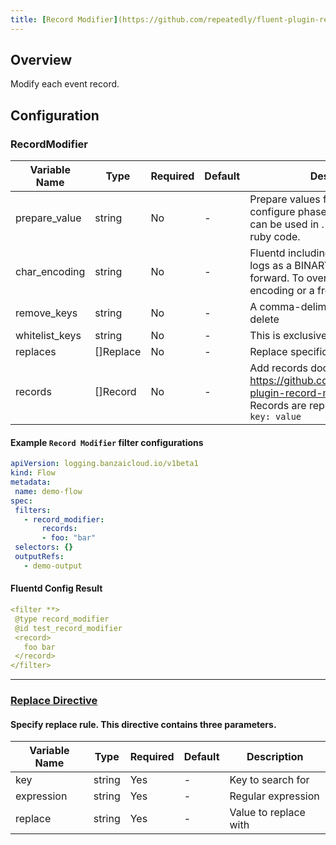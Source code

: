 ```yaml
---
title: [Record Modifier](https://github.com/repeatedly/fluent-plugin-record-modifier)
---
```

## Overview
 Modify each event record.

## Configuration
### RecordModifier
| Variable Name | Type | Required | Default | Description |
|---|---|---|---|---|
| prepare_value | string | No | - | Prepare values for filtering in configure phase. Prepared values can be used in <record>. You can write any ruby code.<br> |
| char_encoding | string | No | - | Fluentd including some plugins treats logs as a BINARY by default to forward. To overide that, use a target encoding or a from:to encoding here.<br> |
| remove_keys | string | No | - | A comma-delimited list of keys to delete<br> |
| whitelist_keys | string | No | - | This is exclusive with remove_keys<br> |
| replaces | []Replace | No | - | Replace specific value for keys<br> |
| records | []Record | No | - | Add records docs at: https://github.com/repeatedly/fluent-plugin-record-modifier<br>Records are represented as maps: `key: value`<br> |
 #### Example `Record Modifier` filter configurations
 ```yaml
apiVersion: logging.banzaicloud.io/v1beta1
kind: Flow
metadata:
  name: demo-flow
spec:
  filters:
    - record_modifier:
        records:
        - foo: "bar"
  selectors: {}
  outputRefs:
    - demo-output
 ```

 #### Fluentd Config Result
 ```yaml
<filter **>
  @type record_modifier
  @id test_record_modifier
  <record>
    foo bar
  </record>
</filter>
 ```

---
### [Replace Directive](https://github.com/repeatedly/fluent-plugin-record-modifier#replace_keys_value)
#### Specify replace rule. This directive contains three parameters.

| Variable Name | Type | Required | Default | Description |
|---|---|---|---|---|
| key | string | Yes | - | Key to search for<br> |
| expression | string | Yes | - | Regular expression<br> |
| replace | string | Yes | - | Value to replace with<br> |
